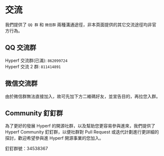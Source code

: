 # 交流

我們提供了 `QQ 群` 和 `微信群` 兩種溝通途徑，非本頁面提供的其它交流途徑均非官方行為。

## QQ 交流群

Hyperf 交流群(已滿): `862099724`   
Hyperf 交流 2 群: `811414891`

## 微信交流群

由於微信群無法直接加入，故可先加下方二維碼好友，並宣告目的，再拉您入群。

## Community 釘釘群

為了更好的發展 Hyperf 的開源社群，以及幫助您更容易參與進來，我們提供了 Hyperf Community 釘釘群，以便社群對 Pull Request 或迭代計劃進行更詳細的探討，歡迎希望參與進 Hyperf 開源事業的您加入。

釘釘群號：34538367
